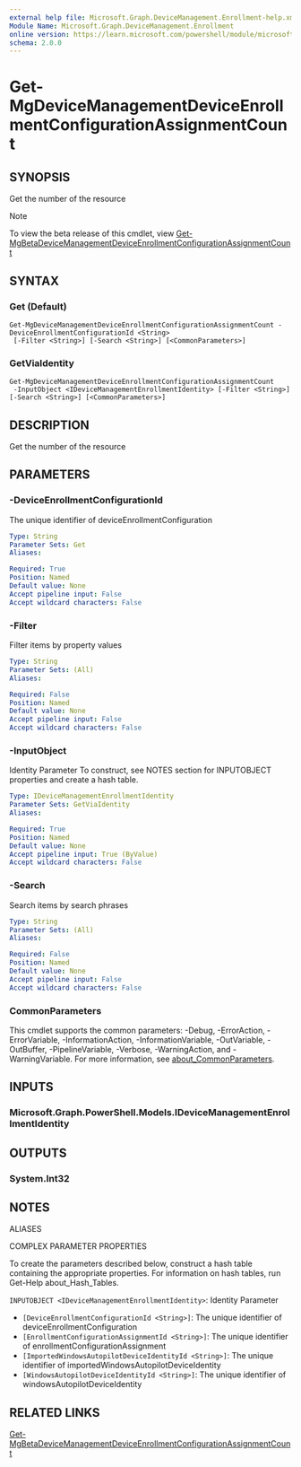 ```yaml
---
external help file: Microsoft.Graph.DeviceManagement.Enrollment-help.xml
Module Name: Microsoft.Graph.DeviceManagement.Enrollment
online version: https://learn.microsoft.com/powershell/module/microsoft.graph.devicemanagement.enrollment/get-mgdevicemanagementdeviceenrollmentconfigurationassignmentcount
schema: 2.0.0
---
```


# Get-MgDeviceManagementDeviceEnrollmentConfigurationAssignmentCount

## SYNOPSIS
Get the number of the resource

> [!NOTE]
> To view the beta release of this cmdlet, view [Get-MgBetaDeviceManagementDeviceEnrollmentConfigurationAssignmentCount](/powershell/module/Microsoft.Graph.Beta.DeviceManagement.Enrollment/Get-MgBetaDeviceManagementDeviceEnrollmentConfigurationAssignmentCount?view=graph-powershell-beta)

## SYNTAX

### Get (Default)
```
Get-MgDeviceManagementDeviceEnrollmentConfigurationAssignmentCount -DeviceEnrollmentConfigurationId <String>
 [-Filter <String>] [-Search <String>] [<CommonParameters>]
```

### GetViaIdentity
```
Get-MgDeviceManagementDeviceEnrollmentConfigurationAssignmentCount
 -InputObject <IDeviceManagementEnrollmentIdentity> [-Filter <String>] [-Search <String>] [<CommonParameters>]
```

## DESCRIPTION
Get the number of the resource

## PARAMETERS

### -DeviceEnrollmentConfigurationId
The unique identifier of deviceEnrollmentConfiguration

```yaml
Type: String
Parameter Sets: Get
Aliases:

Required: True
Position: Named
Default value: None
Accept pipeline input: False
Accept wildcard characters: False
```

### -Filter
Filter items by property values

```yaml
Type: String
Parameter Sets: (All)
Aliases:

Required: False
Position: Named
Default value: None
Accept pipeline input: False
Accept wildcard characters: False
```

### -InputObject
Identity Parameter
To construct, see NOTES section for INPUTOBJECT properties and create a hash table.

```yaml
Type: IDeviceManagementEnrollmentIdentity
Parameter Sets: GetViaIdentity
Aliases:

Required: True
Position: Named
Default value: None
Accept pipeline input: True (ByValue)
Accept wildcard characters: False
```

### -Search
Search items by search phrases

```yaml
Type: String
Parameter Sets: (All)
Aliases:

Required: False
Position: Named
Default value: None
Accept pipeline input: False
Accept wildcard characters: False
```

### CommonParameters
This cmdlet supports the common parameters: -Debug, -ErrorAction, -ErrorVariable, -InformationAction, -InformationVariable, -OutVariable, -OutBuffer, -PipelineVariable, -Verbose, -WarningAction, and -WarningVariable. For more information, see [about_CommonParameters](http://go.microsoft.com/fwlink/?LinkID=113216).

## INPUTS

### Microsoft.Graph.PowerShell.Models.IDeviceManagementEnrollmentIdentity
## OUTPUTS

### System.Int32
## NOTES

ALIASES

COMPLEX PARAMETER PROPERTIES

To create the parameters described below, construct a hash table containing the appropriate properties. For information on hash tables, run Get-Help about_Hash_Tables.


`INPUTOBJECT <IDeviceManagementEnrollmentIdentity>`: Identity Parameter
  - `[DeviceEnrollmentConfigurationId <String>]`: The unique identifier of deviceEnrollmentConfiguration
  - `[EnrollmentConfigurationAssignmentId <String>]`: The unique identifier of enrollmentConfigurationAssignment
  - `[ImportedWindowsAutopilotDeviceIdentityId <String>]`: The unique identifier of importedWindowsAutopilotDeviceIdentity
  - `[WindowsAutopilotDeviceIdentityId <String>]`: The unique identifier of windowsAutopilotDeviceIdentity

## RELATED LINKS
[Get-MgBetaDeviceManagementDeviceEnrollmentConfigurationAssignmentCount](/powershell/module/Microsoft.Graph.Beta.DeviceManagement.Enrollment/Get-MgBetaDeviceManagementDeviceEnrollmentConfigurationAssignmentCount?view=graph-powershell-beta)

